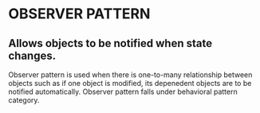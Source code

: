 # OBSERVER PATTERN

## Allows objects to be notified when state changes.

Observer pattern is used when there is one-to-many relationship between objects such as if one object is modified, its depenedent objects are to be notified automatically. Observer pattern falls under behavioral pattern category.